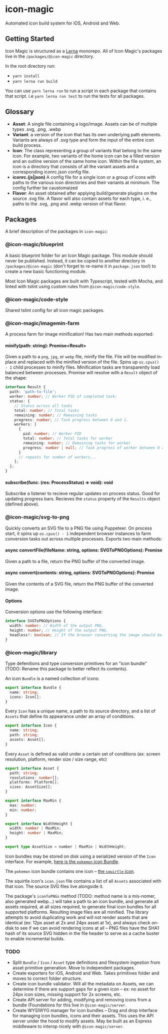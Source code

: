 # icon-magic

Automated icon build system for iOS, Android and Web.

## Getting Started

Icon Magic is structured as a [Lerna](https://github.com/lerna/lerna) monorepo. All of Icon Magic's packages live in the `/packages/@icon-magic` directory.

In the root directory run:
- `yarn install`
- `yarn lerna run build`

You can use `yarn lerna run` to run a script in each package that contains that script. i.e `yarn lerna run test` to run the tests for all packages.

## Glossary

- **Asset**: A single file containing a logo/image. Assets can be of multiple
  types .svg, .png, .webp
- **Variant**: a version of the icon that has its own underlying path elements.
  Variants are always of .svg type and form the input of the entire icon build
  process.
- **Icon**: The class representing a group of variants that belong to the same
  icon. For example, two variants of the home icon can be a filled version and
  an outline version of the same home icon. Within the file system, an icon is a
  directory that consists of all the variant assets and a corresponding
  iconrc.json config file.
- **iconrc.(js|json)** A config file for a single icon or a group of icons with
  paths to the various icon directories and their variants at minimum. The
  config further be caustomaized
- **Flavor**: An asset obtained after applying build/generate plugins on the
  source .svg file. A flavor will also contain assets for each type, i. e.,
  paths to the .svg, .png and .webp version of that flavor.

## Packages

A brief description of the packages in `icon-magic`:

### @icon-magic/blueprint

A basic blueprint folder for an Icon Magic package. This module should never be published. Instead, it can be copied to another directory in `/packages/@icon-magic` (don't forget to re-name it in `package.json` too!) to create a new basic functioning module.

Most Icon Magic packages are built with Typescript, tested with Mocha, and linted with tslint using custom rules from `@icon-magic/code-style`.

### @icon-magic/code-style

Shared tslint config for all icon magic packages.

### @icon-magic/imagemin-farm

A process farm for image minification! Has two main methods exported:

#### minify(path: string): Promise\<Result>

Given a path to a `png`, `jpg`, or `webp` file, minify the file. File will be modified in-place and replaced with the minified version of the file. Spins up `os.cpus() - 1` child processes to minify files. Minification tasks are transparently load balanced between processes. Promise will resolve with a `Result` object of the shape:

```typescript
interface Result {
  path: 'path-to-file';
  worker: number; // Worker PID of completed task;
  status: {
    // Status across all tasks
    total: number; // Total tasks
    remaining: number; // Remaining tasks
    progress: number; // Task progress between 0 and 1.
    workers: [
      {
        pid: number; // Worker PID
        total: number; // Total tasks for worker
        remaining: number; // Remaining tasks for worker
        progress: number | null; // Task progress of worker between 0 and 1
      }
      // repeats for number of workers...
    ];
  };
}
```

#### subscribe(func: (res: ProcessStatus) => void): void

Subscribe a listener to recieve regular updates on process status. Good for updating progress bars. Recieves the `status` property of the `Results` object (defined above).

### @icon-magic/svg-to-png

Quickly converts an SVG file to a PNG file using Puppeteer. On process start, it spins up `os.cpus() - 1` independent browser instances to farm conversion tasks out across multiple processes. Exports two main methods:

#### async convertFile(fileName: string, options: SVGToPNGOptions): Promise<Buffer>

Given a path to a file, return the PNG buffer of the converted image.

#### async convert(contents: string, options: SVGToPNGOptions): Promise<Buffer>

Given the contents of a SVG file, return the PNG buffer of the converted image.

#### Options

Conversion options use the following interface:

```typescript
interface SVGToPNGOptions {
  width: number; // Width of the output PNG.
  height: number; // Height of the output PNG.
  headless?: boolean; // If the browser converting the image should be headless or not. Useful for debugging.
}
```

### @icon-magic/library

Type defenitions and type conversion primitives for an "icon bundle" (TODO: Rename this package to better reflect its contents).

An icon `Bundle` is a named collection of icons:

```typescript
export interface Bundle {
  name: string;
  icons: Icon[];
}
```

Every `Icon` has a unique name, a path to its source directory, and a list of `Assets` that define its appearance under an array of conditions.

```typescript
export interface Icon {
  name: string;
  path: string;
  assets: Asset[];
}
```

Every `Asset` is defined as valid under a certain set of conditions (ex: screen resolution, platform, render size / size range, etc)

```typescript
export interface Asset {
  path: string;
  resolutions: number[];
  platforms: Platform[];
  sizes: AssetSize[];
}

export interface MaxMin {
  max: number;
  min: number;
}

export interface WidthHeight {
  width: number | MaxMin;
  height: number | MaxMin;
}

export type AssetSize = number | MaxMin | WidthHeight;
```

Icon bundles may be stored on disk using a serialized version of the `Icon` interface. For example, [here is the `pokemon` icon Bundle](https://github.com/amiller-gh/icon-magic/tree/master/packages/%40icon-magic/library/test/fixtures/pokemon).

The `pokemon` icon bundle contains one icon – [the `squirtle` icon](https://github.com/amiller-gh/icon-magic/tree/master/packages/%40icon-magic/library/test/fixtures/pokemon/squirtle).

The squirtle icon's `icon.json` file contains a list of all `Assets` associated with that icon. The source SVG files live alongside it.

The package's `iconToPNGs` method (TODO: method name is a mis-nomer, also generated webp...) will take a path to an icon bundle, and generate all assets required, at all sizes required, to generate final icon bundles for all supported platforms. Resulting image files are all minified. The library attempts to avoid duplicating work and will not render assets that are identical (ex: 12px asset at 2x and 24px asset at 1x), and always check on-disk to see if we can avoid rendering icons at all – PNG files have the SHA1 hash of its source SVG hidden in the file header to serve as a cache buster to enable incremental builds.

### TODO

- Split `Bundle` / `Icon` / `Asset` type definitions and filesystem ingestion from asset primitive generation. Move to independent packages.
- Create exporters for iOS, Android and Web. Takes primitives folder and moves to correct folder structure.
- Create icon bundle validator. Will all the metadata on Assets, we can determine if there are support gaps for a given icon – ex: no asset for 24px icon sizes, missing support for 2x screens, etc.
- Create API server for adding, modifying and removing icons from a bundle (Foundations for this live in `@icon-magic/server`.
- Create WYSIWYG manager for icon bundles – Drag and drop interface for managing
  icon bundles, icons and their assets. This uses the API server under the hood
  to modify assets. May be built as an Express middleware to interop nicely with
  `@icon-magic/server`.

